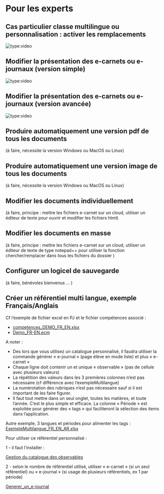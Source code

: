 # Pour les experts

<a id="cas_particulier_classe_multilingue_ou_personnalisation_activer_les_remplacements"></a>

## Cas particulier classe multilingue ou personnalisation : activer les remplacements

<!-- OK -->

![type:video](https://www.youtube.com/embed/BNEQPnIkK-I)

## Modifier la présentation des e-carnets ou e-journaux (version simple)

<!-- OK, idem ci-dessus -->
![type:video](https://www.youtube.com/embed/BNEQPnIkK-I)


## Modifier la présentation des e-carnets ou e-journaux (version avancée)

<!-- OK -->
![type:video](https://www.youtube.com/embed/hoBo7TR26vg)


## Produire automatiquement une version pdf de tous les documents

(à faire, nécessite la version Windows ou MacOS ou Linux)
<!-- ![type:video](https://www.youtube.com/embed/k2J_pTScOA8) -->


## Produire automatiquement une version image de tous les documents

(à faire, nécessite la version Windows ou MacOS ou Linux)
<!-- ![type:video](https://www.youtube.com/embed/k2J_pTScOA8) -->


## Modifier les documents individuellement

(à faire, principe : mettre les fichiers e-carnet sur un cloud, utiliser un éditeur de texte pour ouvrir et modifier les fichiers html)
<!-- ![type:video](https://www.youtube.com/embed/k2J_pTScOA8) -->

<a id="modifier_les_documents_en_masse"></a>

## Modifier les documents en masse

(à faire, principe : mettre les fichiers e-carnet sur un cloud, utiliser un éditeur de texte de type notepad++ pour utiliser la fonction chercher/remplacer dans tous les fichiers du dossier )
<!-- ![type:video](https://www.youtube.com/embed/k2J_pTScOA8) -->


## Configurer un logicel de sauvegarde

(à faire, bénévoles bienvenus ... )
<!-- ![type:video](https://www.youtube.com/embed/k2J_pTScOA8) -->


## Créer un référentiel multi langue, exemple Français/Anglais

Cf l’exemple de fichier excel en PJ et le fichier compétences associé : 

- [competences_DEMO_FR_EN.xlsx](files/misc/competences_DEMO_FR_EN.xlsx)
- [Demo_FR-EN.ecm](files/misc/Demo_FR-EN.ecm)

A noter : 

- Des lors que vous utilisez un catalogue personnalisé, il faudra utiliser la commande générer « e-journal » (page élève en mode liste) et plus « e-carnet »
- Chaque ligne doit contenir un et unique « observable » (pas de cellule avec plusieurs valeurs)
- La répétition des valeurs dans les 3 premières colonnes n’est pas nécessaire (cf différence avec l’exempleMultilangue)
- La numérotation des rubriques n’est pas nécessaire sauf si il est important de les faire figurer.
- Il faut tout mettre dans un seul onglet, toutes les matières, et toute l’année. C’est le plus simple et efficace. La colonne « Période » est exploitée pour générer des « tags » qui faciliteront la sélection des items dans l’application.
  
Autre exemple, 3 langues et périodes pour alimenter les tags : [ExempleMultilangue_FR_EN_AR.xlsx](files/misc/ExempleMultilangue_FR_EN_AR.xlsx)


Pour utiliser ce référentiel personnalisé : 

1 - il faut l’installer : 

[Gestion du catalogue des observables](25-Reglages.md#gestion_du_catalogue_des_observables)


2 - selon le nombre de référentiel utilisé, utiliser « e-carnet » (si un seul référentiel) ou « e-journal » (si usage de plusieurs référentiels, ex 1 par période)

[Generer_un_e-journal](22-MesEleves.md#generer_un_e-journal)

